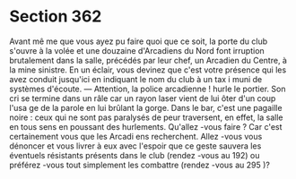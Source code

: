# Section 362

Avant mê me que vous ayez pu faire quoi que ce soit, la porte du
club s'ouvre à la volée et une douzaine d'Arcadiens du Nord font
irruption brutalement dans la salle, précédés par leur chef, un
Arcadien du Centre, à la mine sinistre. En un éclair, vous devinez
que c'est votre présence qui les avez conduit jusqu'ici en
indiquant le nom du club à un tax i muni de systèmes d'écoute.
— Attention, la police arcadienne ! hurle le portier. Son cri se
termine dans un râle car un rayon laser vient de lui ôter d'un
coup l'usa ge de la parole en lui brûlant la gorge. Dans le bar, c'est
une pagaille noire : ceux qui ne sont pas paralysés de peur
traversent, en effet, la salle en tous sens en poussant des
hurlements. Qu'allez -vous faire ? Car c'est certainement vous que
les Arcadi ens recherchent. Allez -vous vous dénoncer et vous
livrer à eux avec l'espoir que ce geste sauvera les éventuels
résistants présents dans le club (rendez -vous au 192) ou
préférez -vous tout simplement les combattre (rendez -vous au
295 )?